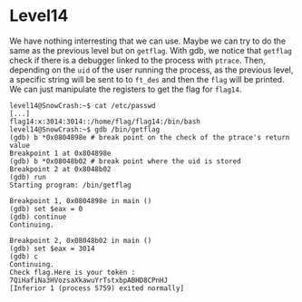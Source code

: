 # Level14

We have nothing interresting that we can use. Maybe we can try to do the same as the previous level but on `getflag`.
With gdb, we notice that `getflag` check if there is a debugger linked to the process with `ptrace`.
Then, depending on the `uid` of the user running the process, as the previous level, a specific string will be sent to
to `ft_des` and then the `flag` will be printed. We can just manipulate the registers to get the flag for `flag14`.

```shell
level14@SnowCrash:~$ cat /etc/passwd
[...]
flag14:x:3014:3014::/home/flag/flag14:/bin/bash
level14@SnowCrash:~$ gdb /bin/getflag
(gdb) b *0x0804898e # break point on the check of the ptrace's return value
Breakpoint 1 at 0x804898e
(gdb) b *0x08048b02 # break point where the uid is stored
Breakpoint 2 at 0x8048b02
(gdb) run
Starting program: /bin/getflag 

Breakpoint 1, 0x0804898e in main ()
(gdb) set $eax = 0
(gdb) continue
Continuing.

Breakpoint 2, 0x08048b02 in main ()
(gdb) set $eax = 3014
(gdb) c
Continuing.
Check flag.Here is your token : 7QiHafiNa3HVozsaXkawuYrTstxbpABHD8CPnHJ
[Inferior 1 (process 5759) exited normally]
```